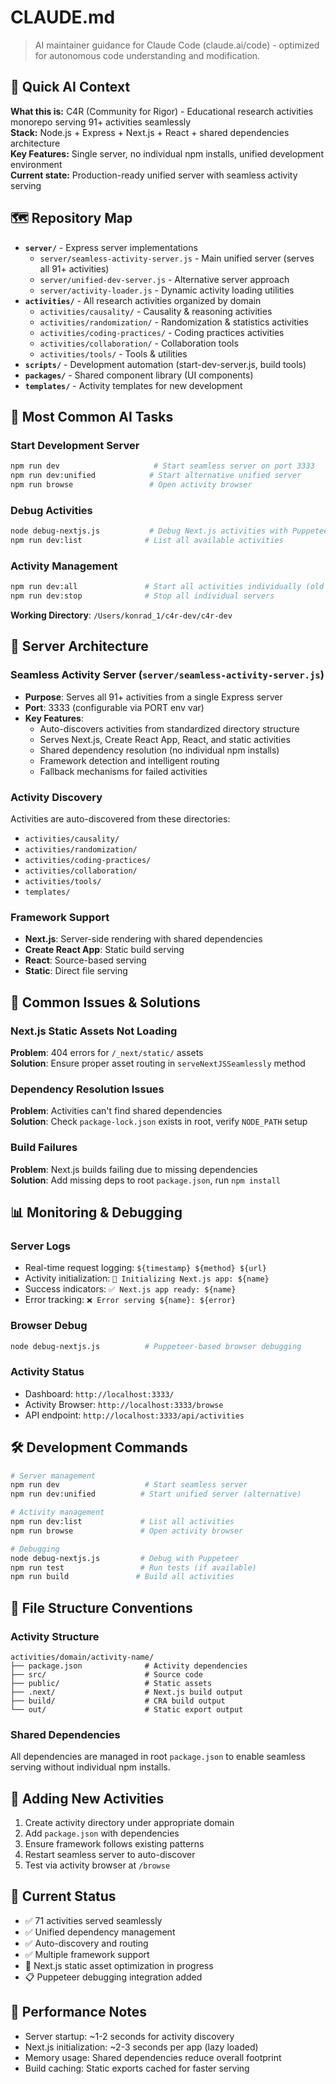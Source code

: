 # CLAUDE.md

> AI maintainer guidance for Claude Code (claude.ai/code) - optimized for autonomous code understanding and modification.

## 🤖 Quick AI Context

**What this is:** C4R (Community for Rigor) - Educational research activities monorepo serving 91+ activities seamlessly  
**Stack:** Node.js + Express + Next.js + React + shared dependencies architecture  
**Key Features:** Single server, no individual npm installs, unified development environment  
**Current state:** Production-ready unified server with seamless activity serving

## 🗺️ Repository Map

- **`server/`** - Express server implementations
  - `server/seamless-activity-server.js` - Main unified server (serves all 91+ activities)
  - `server/unified-dev-server.js` - Alternative server approach
  - `server/activity-loader.js` - Dynamic activity loading utilities
- **`activities/`** - All research activities organized by domain
  - `activities/causality/` - Causality & reasoning activities
  - `activities/randomization/` - Randomization & statistics activities
  - `activities/coding-practices/` - Coding practices activities
  - `activities/collaboration/` - Collaboration tools
  - `activities/tools/` - Tools & utilities
- **`scripts/`** - Development automation (start-dev-server.js, build tools)
- **`packages/`** - Shared component library (UI components)
- **`templates/`** - Activity templates for new development

## 🎯 Most Common AI Tasks

### Start Development Server
```bash
npm run dev                     # Start seamless server on port 3333
npm run dev:unified            # Start alternative unified server
npm run browse                 # Open activity browser
```

### Debug Activities
```bash
node debug-nextjs.js           # Debug Next.js activities with Puppeteer
npm run dev:list              # List all available activities
```

### Activity Management
```bash
npm run dev:all               # Start all activities individually (old approach)
npm run dev:stop              # Stop all individual servers
```

**Working Directory**: `/Users/konrad_1/c4r-dev/c4r-dev`

## 🔧 Server Architecture

### Seamless Activity Server (`server/seamless-activity-server.js`)
- **Purpose**: Serves all 91+ activities from a single Express server
- **Port**: 3333 (configurable via PORT env var)
- **Key Features**:
  - Auto-discovers activities from standardized directory structure
  - Serves Next.js, Create React App, React, and static activities
  - Shared dependency resolution (no individual npm installs)
  - Framework detection and intelligent routing
  - Fallback mechanisms for failed activities

### Activity Discovery
Activities are auto-discovered from these directories:
- `activities/causality/`
- `activities/randomization/`
- `activities/coding-practices/`
- `activities/collaboration/`
- `activities/tools/`
- `templates/`

### Framework Support
- **Next.js**: Server-side rendering with shared dependencies
- **Create React App**: Static build serving
- **React**: Source-based serving
- **Static**: Direct file serving

## 🐛 Common Issues & Solutions

### Next.js Static Assets Not Loading
**Problem**: 404 errors for `/_next/static/` assets  
**Solution**: Ensure proper asset routing in `serveNextJSSeamlessly` method

### Dependency Resolution Issues
**Problem**: Activities can't find shared dependencies  
**Solution**: Check `package-lock.json` exists in root, verify `NODE_PATH` setup

### Build Failures
**Problem**: Next.js builds failing due to missing dependencies  
**Solution**: Add missing deps to root `package.json`, run `npm install`

## 📊 Monitoring & Debugging

### Server Logs
- Real-time request logging: `${timestamp} ${method} ${url}`
- Activity initialization: `🚀 Initializing Next.js app: ${name}`
- Success indicators: `✅ Next.js app ready: ${name}`
- Error tracking: `❌ Error serving ${name}: ${error}`

### Browser Debug
```bash
node debug-nextjs.js          # Puppeteer-based browser debugging
```

### Activity Status
- Dashboard: `http://localhost:3333/`
- Activity Browser: `http://localhost:3333/browse`
- API endpoint: `http://localhost:3333/api/activities`

## 🛠️ Development Commands

```bash
# Server management
npm run dev                   # Start seamless server
npm run dev:unified          # Start unified server (alternative)

# Activity management  
npm run dev:list             # List all activities
npm run browse               # Open activity browser

# Debugging
node debug-nextjs.js         # Debug with Puppeteer
npm run test                 # Run tests (if available)
npm run build               # Build all activities
```

## 📝 File Structure Conventions

### Activity Structure
```
activities/domain/activity-name/
├── package.json              # Activity dependencies
├── src/                      # Source code
├── public/                   # Static assets
├── .next/                    # Next.js build output
├── build/                    # CRA build output
└── out/                      # Static export output
```

### Shared Dependencies
All dependencies are managed in root `package.json` to enable seamless serving without individual npm installs.

## 🔄 Adding New Activities

1. Create activity directory under appropriate domain
2. Add `package.json` with dependencies
3. Ensure framework follows existing patterns
4. Restart seamless server to auto-discover
5. Test via activity browser at `/browse`

## 🎯 Current Status

- ✅ 71 activities served seamlessly
- ✅ Unified dependency management
- ✅ Auto-discovery and routing
- ✅ Multiple framework support
- 🔄 Next.js static asset optimization in progress
- 📋 Puppeteer debugging integration added

## 🚀 Performance Notes

- Server startup: ~1-2 seconds for activity discovery
- Next.js initialization: ~2-3 seconds per app (lazy loaded)
- Memory usage: Shared dependencies reduce overall footprint
- Build caching: Static exports cached for faster serving